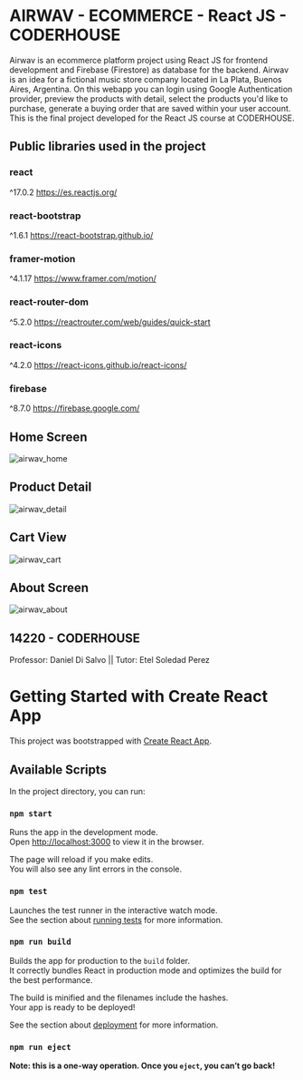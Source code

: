 # AIRWAV - ECOMMERCE - React JS - CODERHOUSE

Airwav is an ecommerce platform project using React JS for frontend development and Firebase (Firestore) as database for the backend. Airwav is an idea for a fictional music store company located in La Plata, Buenos Aires, Argentina. On this webapp you can login using Google Authentication provider, preview the products with detail, select the products you'd like to purchase, generate a buying order that are saved within your user account. This is the final project developed for the React JS course at CODERHOUSE.

## Public libraries used in the project

### react
^17.0.2
https://es.reactjs.org/
### react-bootstrap
^1.6.1
https://react-bootstrap.github.io/
### framer-motion
^4.1.17
https://www.framer.com/motion/
### react-router-dom
^5.2.0
https://reactrouter.com/web/guides/quick-start
### react-icons
^4.2.0
https://react-icons.github.io/react-icons/
### firebase
^8.7.0
https://firebase.google.com/

## Home Screen
![airwav_home](https://user-images.githubusercontent.com/78324600/127786291-95168f8d-b370-4aa0-8134-9ac12e92f0e7.jpg)

## Product Detail
![airwav_detail](https://user-images.githubusercontent.com/78324600/127786316-8636c2af-3e8e-4690-b471-115bdf0ff478.jpg)

## Cart View
![airwav_cart](https://user-images.githubusercontent.com/78324600/127786334-3f01a271-3468-4e1b-8c8b-4ee3e6583be3.jpg)

## About Screen
![airwav_about](https://user-images.githubusercontent.com/78324600/127786348-665dfa17-3428-4098-87bf-997091bddb57.jpg)

## 14220 - CODERHOUSE
Professor: Daniel Di Salvo || Tutor: Etel Soledad Perez

# Getting Started with Create React App

This project was bootstrapped with [Create React App](https://github.com/facebook/create-react-app).

## Available Scripts

In the project directory, you can run:

### `npm start`

Runs the app in the development mode.\
Open [http://localhost:3000](http://localhost:3000) to view it in the browser.

The page will reload if you make edits.\
You will also see any lint errors in the console.

### `npm test`

Launches the test runner in the interactive watch mode.\
See the section about [running tests](https://facebook.github.io/create-react-app/docs/running-tests) for more information.

### `npm run build`

Builds the app for production to the `build` folder.\
It correctly bundles React in production mode and optimizes the build for the best performance.

The build is minified and the filenames include the hashes.\
Your app is ready to be deployed!

See the section about [deployment](https://facebook.github.io/create-react-app/docs/deployment) for more information.

### `npm run eject`

**Note: this is a one-way operation. Once you `eject`, you can’t go back!**






